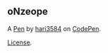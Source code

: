 oNzeope
-------


A [Pen](https://codepen.io/hari3584/pen/oNzeope) by [hari3584](https://codepen.io/hari3584) on [CodePen](https://codepen.io).

[License](https://codepen.io/hari3584/pen/oNzeope/license).